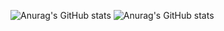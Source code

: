 ![Anurag's GitHub stats](https://github-readme-stats.vercel.app/api?username=ublockedslackrr&show_icons=true&theme=dracula)
![Anurag's GitHub stats](https://github-readme-stats.vercel.app/api?username=ublockedslackrr&show_icons=true&theme=transparent)
